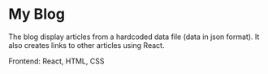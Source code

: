 # My Blog

The blog display articles from a hardcoded data file (data in json format). It also creates links to other articles using React.

Frontend: React, HTML, CSS
